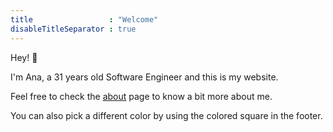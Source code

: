 ```yaml
---
title                 : "Welcome"
disableTitleSeparator : true
---
```


Hey! 👋

I'm Ana, a 31 years old Software Engineer and this is my website.

Feel free to check the [about](/about) page to know a bit more about me.

You can also pick a different color by using the colored square in the footer.

